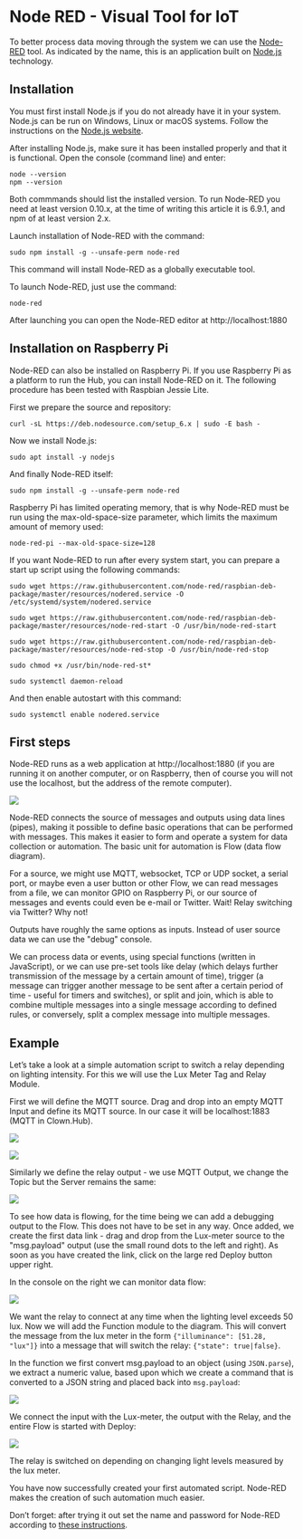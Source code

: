# Node RED - Visual Tool for IoT

<!-- toc -->

To better process data moving through the system we can use the [Node-RED](http://nodered.org) tool.
As indicated by the name, this is an application built on [Node.js](https://nodejs.org) technology.


## Installation

You must first install Node.js if you do not already have it in your system.
Node.js can be run on Windows, Linux or macOS systems.
Follow the instructions on the [Node.js website](https://nodejs.org).

After installing Node.js, make sure it has been installed properly and that it is functional.
Open the console (command line) and enter:

```
node --version
npm --version
```

Both commmands should list the installed version.
To run Node-RED you need at least version 0.10.x, at the time of writing this article it is 6.9.1, and npm of at least version 2.x.

Launch installation of Node-RED with the command:

`sudo npm install -g --unsafe-perm node-red`

This command will install Node-RED as a globally executable tool.

To launch Node-RED, just use the command:

`node-red`

After launching you can open the Node-RED editor at http://localhost:1880


## Installation on Raspberry Pi

Node-RED can also be installed on Raspberry Pi.
If you use Raspberry Pi as a platform to run the Hub, you can install Node-RED on it.
The following procedure has been tested with Raspbian Jessie Lite.

First we prepare the source and repository:

`curl -sL https://deb.nodesource.com/setup_6.x | sudo -E bash -`

Now we install Node.js:

`sudo apt install -y nodejs`

And finally Node-RED itself:

`sudo npm install -g --unsafe-perm node-red`

Raspberry Pi has limited operating memory, that is why Node-RED must be run using the max-old-space-size parameter, which limits the maximum amount of memory used:

`node-red-pi --max-old-space-size=128`

If you want Node-RED to run after every system start, you can prepare a start up script using the following commands:

`sudo wget https://raw.githubusercontent.com/node-red/raspbian-deb-package/master/resources/nodered.service -O /etc/systemd/system/nodered.service`

`sudo wget https://raw.githubusercontent.com/node-red/raspbian-deb-package/master/resources/node-red-start -O /usr/bin/node-red-start`

`sudo wget https://raw.githubusercontent.com/node-red/raspbian-deb-package/master/resources/node-red-stop -O /usr/bin/node-red-stop`

`sudo chmod +x /usr/bin/node-red-st*`

`sudo systemctl daemon-reload`

And then enable autostart with this command:

`sudo systemctl enable nodered.service`


## First steps

Node-RED runs as a web application at http://localhost:1880 (if you are running it on another computer, or on Raspberry, then of course you will not use the localhost, but the address of the remote computer).

![](node-red-01.png)

Node-RED connects the source of messages and outputs using data lines (pipes), making it possible to define basic operations that can be performed with messages.
This makes it easier to form and operate a system for data collection or automation.
The basic unit for automation is Flow (data flow diagram).

For a source, we might use MQTT, websocket, TCP or UDP socket, a serial port, or maybe even a user button or other Flow, we can read messages from a file, we can monitor GPIO on Raspberry Pi, or our source of messages and events could even be e-mail or Twitter.
Wait!
Relay switching via Twitter?
Why not!

Outputs have roughly the same options as inputs.
Instead of user source data we can use the "debug" console.

We can process data or events, using special functions (written in JavaScript), or we can use pre-set tools like delay (which delays further transmission of the message by a certain amount of time), trigger (a message can trigger another message to be sent after a certain period of time - useful for timers and switches), or split and join, which is able to combine multiple messages into a single message according to defined rules, or conversely, split a complex message into multiple messages.


## Example

Let’s take a look at a simple automation script to switch a relay depending on lighting intensity.
For this we will use the Lux Meter Tag and Relay Module.

First we will define the MQTT source.
Drag and drop into an empty MQTT Input and define its MQTT source.
In our case it will be localhost:1883 (MQTT in Clown.Hub).

![](node-red-02.png)

![](node-red-03.png)

Similarly we define the relay output - we use MQTT Output, we change the Topic but the Server remains the same:

![](node-red-04.png)

To see how data is flowing, for the time being we can add a debugging output to the Flow.
This does not have to be set in any way.
Once added, we create the first data link - drag and drop from the Lux-meter source to the "msg.payload" output (use the small round dots to the left and right).
As soon as you have created the link, click on the large red Deploy button upper right.

In the console on the right we can monitor data flow:

![](node-red-05.png)

We want the relay to connect at any time when the lighting level exceeds 50 lux.
Now we will add the Function module to the diagram.
This will convert the message from the lux meter in the form `{"illuminance": [51.28, "lux"]}` into a message that will switch the relay: `{"state": true|false}`.

In the function we first convert msg.payload to an object (using `JSON.parse`), we extract a numeric value, based upon which we create a command that is converted to a JSON string and placed back into `msg.payload`:

![](node-red-06.png)

We connect the input with the Lux-meter, the output with the Relay, and the entire Flow is started with Deploy:

![](node-red-07.png)

The relay is switched on depending on changing light levels measured by the lux meter.

You have now successfully created your first automated script.
Node-RED makes the creation of such automation much easier.

Don’t forget: after trying it out set the name and password for Node-RED according to [these instructions](http://nodered.org/docs/security).
